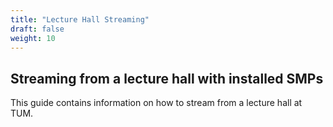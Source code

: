 ```yaml
---
title: "Lecture Hall Streaming"
draft: false
weight: 10
---
```


## Streaming from a lecture hall with installed SMPs

This guide contains information on how to stream from a lecture hall at TUM.